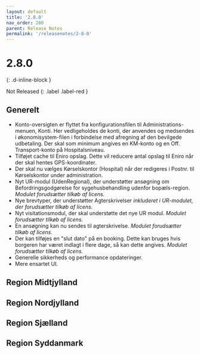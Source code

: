 ```yaml
---
layout: default
title: '2.8.0'
nav_order: 280
parent: Release Notes
permalink: '/releasenotes/2-8-0'
---
```


# 2.8.0
{: .d-inline-block }

Not Released
{: .label .label-red }

## Generelt

- Konto-oversigten er flyttet fra konfigurationsfilen til Administrations-menuen, Konti. Her vedligeholdes de konti, der anvendes og medsendes i økonomisystem-filen i forbindelse med afregning af den bevilgede udbetaling. Der skal som minimum angives en KM-konto og en Off. Transport-konto på Hospitalsniveau.
- Tilføjet cache til Eniro opslag. Dette vil reducere antal opslag til Eniro når der skal hentes GPS-koordinater.
- Der skal nu vælges Kørselskontor (Hospital) når der redigeres i Postnr. til Kørselskontor under administration.
- Nyt UR-modul (UdenRegional), der understøtter ansøgning om Befordringsgodgørelse for sygehusbehandling udenfor bopæls-region. _Modulet forudsætter tilkøb af licens._
- Nye brevtyper, der understøtter Agterskrivelser _inkluderet i UR-modulet, der forudsætter tilkøb af licens._
- Nyt visitationsmodul, der skal understøtte det nye UR modul. _Modulet forudsætter tilkøb af licens._
- En ansøgning kan nu sendes til agterskrivelse. _Modulet forudsætter tilkøb af licens._
- Der kan tilføjes en "slut dato" på en booking. Dette kan bruges hvis borgeren har været indlagt i flere dage, så kan dette angives. _Modulet forudsætter tilkøb af licens._
- Generelle sikkerheds og performance opdateringer.
- Mere ensartet UI.

## Region Midtjylland

## Region Nordjylland

## Region Sjælland

## Region Syddanmark
